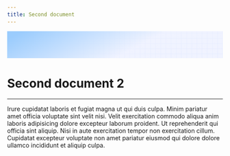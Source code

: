 ```yaml
---
title: Second document
---
```


![Demo background](../../assets/demo-image-3.png)

# Second document 2

***

Irure cupidatat laboris et fugiat magna ut qui duis culpa. Minim pariatur amet officia voluptate sint velit nisi. Velit exercitation commodo aliqua anim laboris adipisicing dolore excepteur laborum proident. Ut reprehenderit qui officia sint aliquip. Nisi in aute exercitation tempor non exercitation cillum. Cupidatat excepteur voluptate non amet pariatur eiusmod qui dolore dolore ullamco incididunt et aliquip culpa.